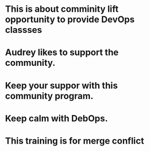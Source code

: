 # This is about comminity lift opportunity to provide DevOps classses
# Audrey likes to support the community.
# Keep your suppor with this community program.
# Keep calm with DebOps.
# This training is for merge conflict
